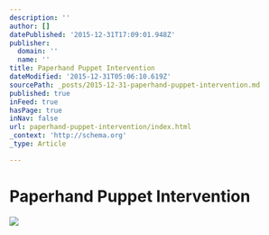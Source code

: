 ```yaml
---
description: ''
author: []
datePublished: '2015-12-31T17:09:01.948Z'
publisher:
  domain: ''
  name: ''
title: Paperhand Puppet Intervention
dateModified: '2015-12-31T05:06:10.619Z'
sourcePath: _posts/2015-12-31-paperhand-puppet-intervention.md
published: true
inFeed: true
hasPage: true
inNav: false
url: paperhand-puppet-intervention/index.html
_context: 'http://schema.org'
_type: Article

---
```

# Paperhand Puppet Intervention
![](https://the-grid-user-content.s3-us-west-2.amazonaws.com/c46bc12a-eeb7-4f6f-afc2-83c493724301.png)